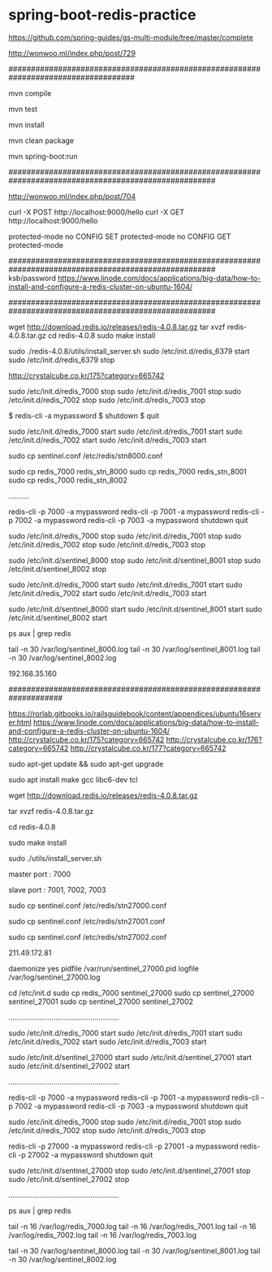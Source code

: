 # spring-boot-redis-practice

https://github.com/spring-guides/gs-multi-module/tree/master/complete

http://wonwoo.ml/index.php/post/729


####################################################################################


mvn compile

mvn test

mvn install

mvn clean package


mvn spring-boot:run



######################################################################################################

http://wonwoo.ml/index.php/post/704

curl -X POST http://localhost:9000/hello
curl -X GET http://localhost:9000/hello

protected-mode no
CONFIG SET protected-mode no
CONFIG GET protected-mode


######################################################################################################
ksb/password
https://www.linode.com/docs/applications/big-data/how-to-install-and-configure-a-redis-cluster-on-ubuntu-1604/

######################################################################################################

wget http://download.redis.io/releases/redis-4.0.8.tar.gz
tar xvzf redis-4.0.8.tar.gz
cd redis-4.0.8
sudo make install


sudo ./redis-4.0.8/utils/install_server.sh
sudo /etc/init.d/redis_6379 start
sudo /etc/init.d/redis_6379 stop

http://crystalcube.co.kr/175?category=665742


sudo /etc/init.d/redis_7000 stop
sudo /etc/init.d/redis_7001 stop
sudo /etc/init.d/redis_7002 stop
sudo /etc/init.d/redis_7003 stop

$ redis-cli -a mypassword
$ shutdown
$ quit

sudo /etc/init.d/redis_7000 start
sudo /etc/init.d/redis_7001 start
sudo /etc/init.d/redis_7002 start
sudo /etc/init.d/redis_7003 start

sudo cp sentinel.conf /etc/redis/stn8000.conf

sudo cp redis_7000 redis_stn_8000
sudo cp redis_7000 redis_stn_8001
sudo cp redis_7000 redis_stn_8002


..........


redis-cli -p 7000 -a mypassword
redis-cli -p 7001 -a mypassword
redis-cli -p 7002 -a mypassword
redis-cli -p 7003 -a mypassword
shutdown
quit

sudo /etc/init.d/redis_7000 stop
sudo /etc/init.d/redis_7001 stop
sudo /etc/init.d/redis_7002 stop
sudo /etc/init.d/redis_7003 stop

sudo /etc/init.d/sentinel_8000 stop
sudo /etc/init.d/sentinel_8001 stop
sudo /etc/init.d/sentinel_8002 stop


sudo /etc/init.d/redis_7000 start
sudo /etc/init.d/redis_7001 start
sudo /etc/init.d/redis_7002 start
sudo /etc/init.d/redis_7003 start

sudo /etc/init.d/sentinel_8000 start
sudo /etc/init.d/sentinel_8001 start
sudo /etc/init.d/sentinel_8002 start


ps aux | grep redis


tail -n 30 /var/log/sentinel_8000.log
tail -n 30 /var/log/sentinel_8001.log
tail -n 30 /var/log/sentinel_8002.log

192.168.35.160

####################################################################


https://rorlab.gitbooks.io/railsguidebook/content/appendices/ubuntu16server.html
https://www.linode.com/docs/applications/big-data/how-to-install-and-configure-a-redis-cluster-on-ubuntu-1604/
http://crystalcube.co.kr/175?category=665742
http://crystalcube.co.kr/176?category=665742
http://crystalcube.co.kr/177?category=665742



sudo apt-get update && sudo apt-get upgrade

sudo apt install make gcc libc6-dev tcl


wget http://download.redis.io/releases/redis-4.0.8.tar.gz

tar xvzf redis-4.0.8.tar.gz

cd redis-4.0.8

sudo make install


sudo ./utils/install_server.sh

master port : 7000

slave port : 7001, 7002, 7003


sudo cp sentinel.conf /etc/redis/stn27000.conf

sudo cp sentinel.conf /etc/redis/stn27001.conf

sudo cp sentinel.conf /etc/redis/stn27002.conf

211.49.172.81


daemonize yes
pidfile /var/run/sentinel_27000.pid
logfile /var/log/sentinel_27000.log



cd /etc/init.d
sudo cp redis_7000 sentinel_27000
sudo cp sentinel_27000 sentinel_27001
sudo cp sentinel_27000 sentinel_27002


......................................................


sudo /etc/init.d/redis_7000 start
sudo /etc/init.d/redis_7001 start
sudo /etc/init.d/redis_7002 start
sudo /etc/init.d/redis_7003 start

sudo /etc/init.d/sentinel_27000 start
sudo /etc/init.d/sentinel_27001 start
sudo /etc/init.d/sentinel_27002 start


......................................................


redis-cli -p 7000 -a mypassword
redis-cli -p 7001 -a mypassword
redis-cli -p 7002 -a mypassword
redis-cli -p 7003 -a mypassword
shutdown
quit

sudo /etc/init.d/redis_7000 stop
sudo /etc/init.d/redis_7001 stop
sudo /etc/init.d/redis_7002 stop
sudo /etc/init.d/redis_7003 stop


redis-cli -p 27000 -a mypassword
redis-cli -p 27001 -a mypassword
redis-cli -p 27002 -a mypassword
shutdown
quit

sudo /etc/init.d/sentinel_27000 stop
sudo /etc/init.d/sentinel_27001 stop
sudo /etc/init.d/sentinel_27002 stop


......................................................


ps aux | grep redis

tail -n 16 /var/log/redis_7000.log
tail -n 16 /var/log/redis_7001.log
tail -n 16 /var/log/redis_7002.log
tail -n 16 /var/log/redis_7003.log


tail -n 30 /var/log/sentinel_8000.log
tail -n 30 /var/log/sentinel_8001.log
tail -n 30 /var/log/sentinel_8002.log